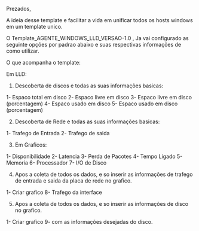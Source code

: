 
Prezados,

A ideia desse template e facilitar a vida em unificar todos os hosts windows em um template unico.

O Template_AGENTE_WINDOWS_LLD_VERSAO-1.0 , Ja vai configurado as seguinte opções por padrao abaixo e suas respectivas informações de como utilizar.

O que acompanha o template:

Em LLD:

1) Descoberta de discos e todas as suas informações basicas:

1- Espaco total em disco
2- Espaco livre em disco
3- Espaco livre em disco (porcentagem)
4- Espaco usado em disco
5- Espaco usado em disco (porcentagem)

2) Descoberta de Rede e todas as suas informações basicas:

1- Trafego de Entrada
2- Trafego de saida

3) Em Graficos:

1- Disponibilidade
2- Latencia
3- Perda de Pacotes
4- Tempo Ligado
5- Memoria
6- Processador
7- I/O de Disco

4) Apos a coleta de todos os dados, e so inserir as informações de trafego de entrada e saida da placa de rede no grafico.

1- Criar grafico 8- Trafego da interface 

5) Apos a coleta de todos os dados, e so inserir as informações de disco no grafico.

1- Criar grafico 9- com as informações desejadas do disco.


